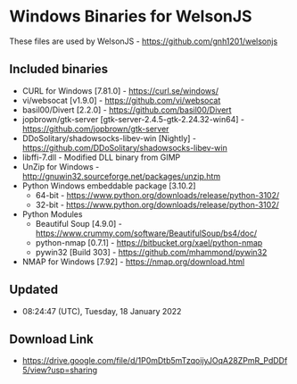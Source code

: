 # Windows Binaries for WelsonJS
These files are used by WelsonJS - https://github.com/gnh1201/welsonjs

## Included binaries
  * CURL for Windows [7.81.0] - https://curl.se/windows/
  * vi/websocat [v1.9.0] - https://github.com/vi/websocat
  * basil00/Divert [2.2.0] - https://github.com/basil00/Divert
  * jopbrown/gtk-server [gtk-server-2.4.5-gtk-2.24.32-win64] - https://github.com/jopbrown/gtk-server
  * DDoSolitary/shadowsocks-libev-win [Nightly] - https://github.com/DDoSolitary/shadowsocks-libev-win
  * libffi-7.dll - Modified DLL binary from GIMP
  * UnZip for Windows - http://gnuwin32.sourceforge.net/packages/unzip.htm
  * Python Windows embeddable package [3.10.2]
    * 64-bit - https://www.python.org/downloads/release/python-3102/
    * 32-bit - https://www.python.org/downloads/release/python-3102/
  * Python Modules
    * Beautiful Soup [4.9.0] - https://www.crummy.com/software/BeautifulSoup/bs4/doc/
	* python-nmap [0.7.1] - https://bitbucket.org/xael/python-nmap
	* pywin32 [Build 303] - https://github.com/mhammond/pywin32
  * NMAP for Windows [7.92] - https://nmap.org/download.html

## Updated
  * 08:24:47 (UTC), Tuesday, 18 January 2022

## Download Link
  * https://drive.google.com/file/d/1P0mDtb5mTzqoijyJOqA28ZPmR_PdDDf5/view?usp=sharing
